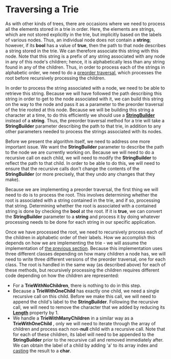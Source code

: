 # Traversing a Trie

As with other kinds of trees, there are occasions where we need to
process all the elements stored in a trie in order. Here, the elements
are strings, which are not stored explicitly in the trie, but implicitly
based on the labels of various nodes. Thus, an individual node does not
contain a **string**; however, if its **bool** has a value of **true**,
then the path to that node describes a string stored in the trie. We can
therefore associate this string with this node. Note that this string is
a prefix of any string associated with any node in any of this node's
children; hence, it is alphabetically less than any string found in any
of the children. Thus, in order to process each of the strings in
alphabetic order, we need to do a [preorder
traversal](/~rhowell/DataStructures/redirect/trees-intro), which
processes the root before recursively processing the children.

In order to process the string associated with a node, we need to be
able to retrieve this string. Because we will have followed the path
describing this string in order to get to the node associated with it,
we can build this string on the way to the node and pass it as a
parameter to the preorder traversal of the trie rooted at this node.
Because we will be building this string a character at a time, to do
this efficiently we should use a
[**StringBuilder**](/~rhowell/DataStructures/redirect/stringbuilders)
instead of a **string**. Thus, the preorder traversal method for a trie
will take a **StringBuilder** parameter describing the path to that
trie, in addition to any other parameters needed to process the strings
associated with its nodes.

Before we present the algorithm itself, we need to address one more
important issue. We want the **StringBuilder** parameter to describe the
path to the node we are currently working on. Because we will need to do
a recursive call on each child, we will need to modify the
**StringBuilder** to reflect the path to that child. In order to be able
to do this, we will need to ensure that the recursive calls don't change
the contents of the **StringBuilder** (or more precisely, that they undo
any changes that they make).

Because we are implementing a preorder traversal, the first thing we
will need to do is to process the root. This involves determining
whether the root is associated with a string contained in the trie, and
if so, processing that string. Determining whether the root is
associated with a contained string is done by checking the **bool** at
the root. If it is **true**, we can convert the **StringBuilder**
parameter to a **string** and process it by doing whatever processing
needs to be done for each string in our specific application.

Once we have processed the root, we need to recursively process each of
the children in alphabetic order of their labels. How we accomplish this
depends on how we are implementing the trie - we will assume the
implementation of [the previous
section](/~rhowell/DataStructures/redirect/tries-multiple-impl). Because
this implementation uses three different classes depending on how many
children a node has, we will need to write three different versions of
the preorder traversal, one for each class. The root is handled in the
same way (as described above) for each of these methods, but recursively
processing the children requires different code depending on how the
children are represented:

  - For a **TrieWithNoChildren**, there is nothing to do in this step.
  - Because a **TrieWithOneChild** has exactly one child, we need a
    single recursive call on this child. Before we make this call, we
    will need to append the child's label to the **StringBuilder**.
    Following the recursive call, we will need to remove the character
    that we added by reducing its
    [**Length**](http://msdn.microsoft.com/en-us/library/system.text.stringbuilder.aspx)
    property by 1.
  - We handle a **TrieWithManyChildren** in a similar way as a
    **TrieWithOneChild** , only we will need to iterate through the
    array of children and process each non-**null** child with a
    recursive call. Note that for each of these children, its label will
    need to be appended to the **StringBuilder** prior to the recursive
    call and removed immediately after. We can obtain the label of a
    child by adding 'a' to its array index and
    [casting](/~rhowell/DataStructures/redirect/casts) the result to a
    **char**.
